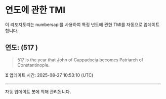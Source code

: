 
# 연도에 관한 TMI

이 리포지토리는 numbersapi를 사용하여 특정 년도에 관한 TMI를 자동으로 업데이트합니다.

## 연도: (517 )
> 517 is the year that John of Cappadocia becomes Patriarch of Constantinople.

⏳ 업데이트 시간: 2025-08-27 10:53:10 (UTC)

---
자동 업데이트 봇에 의해 관리됩니다.
